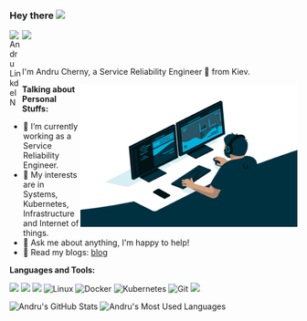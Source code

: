 ### Hey there <img src="https://media.giphy.com/media/hvRJCLFzcasrR4ia7z/giphy.gif" width="25px">
<a href="https://www.linkedin.com/in/a-cherny/">
  <img align="left" alt="Andru LinkdeIN" width="22px" src="https://cdn.jsdelivr.net/npm/simple-icons@v3/icons/linkedin.svg" />
</a>

![](https://visitor-badge.glitch.me/badge?page_id=wirwolf)

<br />

I'm Andru Cherny, a Service Reliability Engineer 🚀  from Kiev.

  <img align="right" alt="GIF" src="https://github.com/wirwolf/welcome-page/blob/master/code.gif?raw=true" width="380" height="250" />
  
**Talking about Personal Stuffs:**

- 🔭 I’m currently working as a Service Reliability Engineer.
- 🌱 My interests are in Systems, Kubernetes, Infrastructure and Internet of things.
- 💬 Ask me about anything, I'm happy to help!
- 📝 Read my blogs: [blog](https://wirwolf.github.io/blog/)

**Languages and Tools:**  

<p align="left">


<img src="https://img.icons8.com/dusk/64/000000/php-logo.png"/>
<img src="https://img.icons8.com/color/50/000000/typescript.png"/>
<img src="https://img.icons8.com/color/48/000000/mysql-logo.png"/>
<img src="https://img.icons8.com/color/2x/linux.png"/ alt="Linux" width="40" height="40">
<img src="https://img.icons8.com/fluent/2x/docker.png"/ alt="Docker" width="40" height="40">
<img src="https://img.icons8.com/color/2x/kubernetes.png"/ alt="Kubernetes" width="40" height="40">
<img src="https://img.icons8.com/color/2x/git.png"  alt="Git"  width="40"  height="40"/>
<img src="https://img.icons8.com/external-soft-fill-juicy-fish/60/000000/external-iot-internet-of-things-soft-fill-soft-fill-juicy-fish.png"/>


![Andru's GitHub Stats](https://github-readme-stats.vercel.app/api?username=wirwolf&show_icons=true&include_all_commits=true&count_private=true&theme=default&line_height=20&width="300")
![Andru's Most Used Languages](https://github-readme-stats.vercel.app/api/top-langs/?username=wirwolf&langs_count=6&layout=compact)
